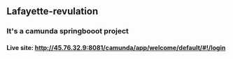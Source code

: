 ## Lafayette-revulation
### It's a camunda springbooot project
#### Live site: http://45.76.32.9:8081/camunda/app/welcome/default/#!/login
